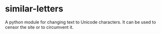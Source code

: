 # similar-letters
A python module for changing text to Unicode characters. It can be used to censor the site or to circumvent it.
